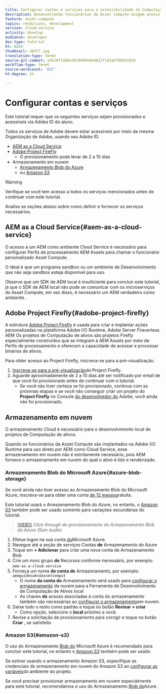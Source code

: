 ```yaml
---
title: Configurar contas e serviços para a extensibilidade da Computação de ativos
description: Desenvolvendo funcionários da Asset Compute exigem acesso a contas e serviços, incluindo AEM como Cloud Service, Adobe Project Firefly e armazenamento em nuvem fornecidos pela Microsoft ou Amazon.
feature: asset-compute
topics: renditions, development
version: cloud-service
activity: develop
audience: developer
doc-type: tutorial
kt: 6264
thumbnail: 40377.jpg
translation-type: tm+mt
source-git-commit: af610f338be4878999e0e9812f1d2a57065d1829
workflow-type: tm+mt
source-wordcount: '627'
ht-degree: 1%

---
```



# Configurar contas e serviços

Este tutorial requer que os seguintes serviços sejam provisionados e acessíveis via Adobe ID do aluno.

Todos os serviços de Adobe devem estar acessíveis por meio da mesma Organização de Adobe, usando seu Adobe ID.

+ [AEM as a Cloud Service](#aem-as-a-cloud-service)
+ [Adobe Project FireFly](#adobe-project-firefly)
   + O provisionamento pode levar de 2 a 10 dias
+ Armazenamento em nuvem
   + [Armazenamento Blob do Azure](https://azure.microsoft.com/en-us/services/storage/blobs/)
   + ou [Amazon S3](https://aws.amazon.com/s3/?did=ft_card&amp;trk=ft_card)

>[!WARNING]
>
>Verifique se você tem acesso a todos os serviços mencionados antes de continuar com este tutorial.
> 
> Analise as seções abaixo sobre como definir e fornecer os serviços necessários.

## AEM as a Cloud Service{#aem-as-a-cloud-service}

O acesso a um AEM como ambiente Cloud Service é necessário para configurar Perfis de processamento AEM Assets para chamar o funcionário personalizado Asset Compute.

O ideal é que um programa sandbox ou um ambiente de Desenvolvimento que não seja sandbox esteja disponível para uso.

Observe que um SDK de AEM local é insuficiente para concluir este tutorial, já que o SDK de AEM local não pode se comunicar com os microserviços do Asset Compute, em vez disso, é necessário um AEM verdadeiro como ambiente.

## Adobe Project Firefly{#adobe-project-firefly}

A estrutura [Adobe Project Firefly](https://www.adobe.io/apis/experienceplatform/project-firefly.html) é usada para criar e implantar ações personalizadas na plataforma Adobe I/O Runtime, Adobe Server Fireverless. AEM Os projetos de Computação de ativos são projetos Firefly especialmente construídos que se integram à AEM Assets por meio de Perfis de processamento e oferecem a capacidade de acessar e processar binários de ativos.

Para obter acesso ao Project Firefly, inscreva-se para a pré-visualização.

1. [Inscreva-se para a pré-visualização](https://adobeio.typeform.com/to/obqgRm)do Project Firefly.
1. Aguarde aproximadamente de 2 a 10 dias até ser notificado por email de que você foi provisionado antes de continuar com o tutorial.
   + Se você não tiver certeza se foi provisionado, continue com as próximas etapas e se você não conseguir criar um projeto do __Project Firefly__ no Console [do desenvolvedor do](https://console.adobe.io) Adobe, você ainda não foi provisionado.

## Armazenamento em nuvem

O armazenamento Cloud é necessário para o desenvolvimento local de projetos de Computação de ativos.

Quando os funcionários da Asset Compute são implantados na Adobe I/O Runtime para uso direto por AEM como Cloud Service, esse armazenamento em nuvem não é estritamente necessário, pois AEM fornece o armazenamento em nuvem do qual o ativo é lido e renderizado.

### Armazenamento Blob do Microsoft Azure{#azure-blob-storage}

Se você ainda não tiver acesso ao Armazenamento Blob do Microsoft Azure, inscreva-se para obter uma conta [de 12 meses](https://azure.microsoft.com/en-us/free/)gratuita.

Este tutorial usará o Armazenamento Blob do Azure, no entanto, o [Amazon S3](#amazon-s3) também pode ser usado somente para variações secundárias do tutorial.

>[!VIDEO](https://video.tv.adobe.com/v/40377/?quality=12&learn=on)
_Click-through de provisionamento do Armazenamento Blob do Azure (Sem áudio)_


1. Efetue logon na sua conta [do](https://azure.microsoft.com/en-us/account/)Microsoft Azure.
1. Navegue até a seção de serviços Contas __de__ Armazenamento do Azure
1. Toque em __+ Adicionar__ para criar uma nova conta de Armazenamento Blob
1. Crie um novo grupo __de__ Recursos conforme necessário, por exemplo: `aem-as-a-cloud-service`
1. Forneça um nome __de conta de__ Armazenamento, por exemplo: `aemguideswkndassetcomput`
   + O nome __da conta do__ Armazenamento será usado para [configurar o armazenamento](../develop/environment-variables.md) da nuvem para a Ferramenta de Desenvolvimento de Computação de Ativos local
   + As chaves __de__ acesso associadas à conta do armazenamento também são necessárias ao [configurar o armazenamento](../develop/environment-variables.md)em nuvem.
1. Deixe tudo o resto como padrão e toque no botão __Revisar + criar__
   + Como opção, selecione o __local__ próximo a você.
1. Revise a solicitação de provisionamento para corrigir e toque no botão __Criar__ , se satisfeito

### Amazon S3{#amazon-s3}

O uso do Armazenamento [Blob do](#azure-blob-storage) Microsoft Azure é recomendado para concluir este tutorial, no entanto o [Amazon S3](https://aws.amazon.com/s3/?did=ft_card&amp;trk=ft_card) também pode ser usado.

Se estiver usando o armazenamento Amazon S3, especifique as credenciais do armazenamento em nuvem do Amazon S3 ao [configurar as variáveis](../develop/environment-variables.md#amazon-s3)do ambiente do projeto.

Se você precisar provisionar armazenamento em nuvem especialmente para este tutorial, recomendamos o uso do Armazenamento [Blob do](#azure-blob-storage)Azure.
